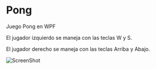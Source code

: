 # Pong
Juego Pong en WPF

El jugador izquierdo se maneja con las teclas W y S.

El jugador derecho se maneja con las teclas Arriba y Abajo.

![ScreenShot](https://raw.github.com/luarca84/Pong/master/Screenshot.png)
